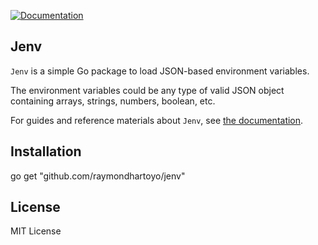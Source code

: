 [![Documentation](https://godoc.org/github.com/raymondhartoyo/jenv?status.svg)](https://godoc.org/github.com/raymondhartoyo/jenv)

## Jenv

`Jenv` is a simple Go package to load JSON-based environment variables.

The environment variables could be any type of valid JSON object containing arrays, strings, numbers, boolean, etc.

For guides and reference materials about `Jenv`, see [the documentation](https://godoc.org/github.com/raymondhartoyo/jenv).

## Installation

go get "github.com/raymondhartoyo/jenv"

## License

MIT License